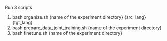 Run 3 scripts

1. bash organize.sh {name of the experiment directory} {src_lang} {tgt_lang}
2. bash prepare_data_joint_training.sh {name of the experiment directory}
3. bash finetune.sh {name of the experiment directory}
